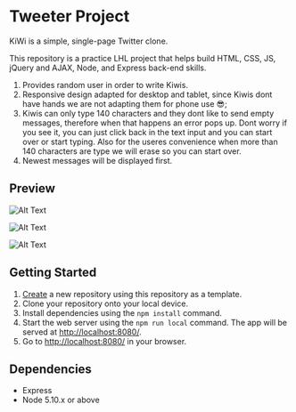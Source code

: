# Tweeter Project

KiWi is a simple, single-page Twitter clone.

This repository is a practice LHL project that helps build  HTML, CSS, JS, jQuery and AJAX, Node, and Express back-end skills.
  1. Provides random user in order to write Kiwis. 
  2. Responsive design adapted for desktop and tablet, since Kiwis dont have hands we are not adapting them for phone use 😎; 
  3. Kiwis can only type 140 characters and they dont like to send empty messages, therefore when that happens an error pops up. Dont worry if you see it, you can just click back in the text input and you can start over or start typing. Also for the useres convenience when more than 140 characters are type we will erase so you can start over. 
  4. Newest messages will be displayed first. 


## Preview



![Alt Text](https://media.giphy.com/media/vFKqnCdLPNOKc/giphy.gif)

![Alt Text](https://media.giphy.com/media/vFKqnCdLPNOKc/giphy.gif)

![Alt Text](https://media.giphy.com/media/vFKqnCdLPNOKc/giphy.gif)



## Getting Started

1. [Create](https://docs.github.com/en/repositories/creating-and-managing-repositories/creating-a-repository-from-a-template) a new repository using this repository as a template.
2. Clone your repository onto your local device.
3. Install dependencies using the `npm install` command.
3. Start the web server using the `npm run local` command. The app will be served at <http://localhost:8080/>.
4. Go to <http://localhost:8080/> in your browser.

## Dependencies

- Express
- Node 5.10.x or above
